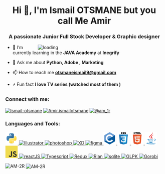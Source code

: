 <h1 align="center">Hi 👋, I'm Ismail OTSMANE but you call Me Amir</h1>
<h3 align="center">A passionate Junior Full Stock Developer & Graphic designer</h3>
<img align="right" alt="loading" width="400" src="https://user-images.githubusercontent.com/74831066/179352287-7773f6e8-40f6-4143-aa5f-3e12b8a897e6.gif">


- 🌱 I’m currently learning in the **JAVA Academy** at **Inegrify**

- 💬 Ask me about **Python, Adobe , Marketing**

- 📫 How to reach me **otsmaneismail9@gmail.com**

- ⚡ Fun fact **I love TV series (watched most of them )**

<h3 align="left">Connect with me:</h3>
<p align="left">
<a href="https://www.linkedin.com/in/ismail-otsmane-515980189/" target="blank"><img align="center" src="https://raw.githubusercontent.com/rahuldkjain/github-profile-readme-generator/master/src/images/icons/Social/linked-in-alt.svg" alt="Ismail-otsmane" height="30" width="40" /></a>
<a href="https://www.facebook.com/Amir.ismailotsmane/" target="blank"><img align="center" src="https://raw.githubusercontent.com/rahuldkjain/github-profile-readme-generator/master/src/images/icons/Social/facebook.svg" alt="Amir.ismailotsmane" height="30" width="40" /></a>
<a href="https://www.instagram.com/am_1r_/?hl=en" target="blank"><img align="center" src="https://raw.githubusercontent.com/rahuldkjain/github-profile-readme-generator/master/src/images/icons/Social/instagram.svg" alt="@am_1r" height="30" width="40" /></a>
</p>

<h3 align="left">Languages and Tools:</h3>
<p align="left">
<a href="https://www.python.org" target="_blank" rel="noreferrer"> <img src="https://raw.githubusercontent.com/devicons/devicon/master/icons/python/python-original.svg" alt="python" width="40" height="40"/> </a> 
	<a href="https://bit.ly/portfoli-Amir" target="_blank" rel="noreferrer"> <img src="https://upload.wikimedia.org/wikipedia/commons/thumb/f/fb/Adobe_Illustrator_CC_icon.svg/2101px-Adobe_Illustrator_CC_icon.svg.png" alt="Illustrator" width="40" height="40"/> </a>
	<a href="https://bit.ly/portfoli-Amir" target="_blank" rel="noreferrer"> <img src="https://upload.wikimedia.org/wikipedia/commons/thumb/a/af/Adobe_Photoshop_CC_icon.svg/2101px-Adobe_Photoshop_CC_icon.svg.png" alt="photoshop" width="40" height="40"/> </a>
	<a href="https://bit.ly/https://bit.ly/portfoli-Amir" target="_blank" rel="noreferrer"> <img src="https://upload.wikimedia.org/wikipedia/commons/thumb/c/c2/Adobe_XD_CC_icon.svg/1200px-Adobe_XD_CC_icon.svg.png" alt="XD" width="40" height="40"/> </a>
	 <a href="https://bit.ly/portfoli-Amir" target="_blank" rel="noreferrer"> <img src="https://www.vectorlogo.zone/logos/figma/figma-icon.svg" alt="figma" width="40" height="40"/> </a>
	<a href="https://www.cprogramming.com/" target="_blank" rel="noreferrer">
	 <img src="https://raw.githubusercontent.com/devicons/devicon/master/icons/c/c-original.svg" alt="c" width="40" height="40"/> </a> <a href="https://www.w3schools.com/css/" target="_blank" rel="noreferrer"> 
	 	<img src="https://raw.githubusercontent.com/devicons/devicon/master/icons/css3/css3-original-wordmark.svg" alt="css3" width="40" height="40"/> </a>
<a href="https://www.w3.org/html/" target="_blank" rel="noreferrer"> <img src="https://raw.githubusercontent.com/devicons/devicon/master/icons/html5/html5-original-wordmark.svg" alt="html5" width="40" height="40"/> </a>
 <a href="https://www.java.com" target="_blank" rel="noreferrer"> <img src="https://raw.githubusercontent.com/devicons/devicon/master/icons/java/java-original.svg" alt="java" width="40" height="40"/> </a>
  <a href="https://developer.mozilla.org/en-US/docs/Web/JavaScript" target="_blank" rel="noreferrer"> <img src="https://raw.githubusercontent.com/devicons/devicon/master/icons/javascript/javascript-original.svg" alt="javascript" width="40" height="40"/> </a>
  <a href="https://react.dev" target="_blank" rel="noreferrer"> <img src="https://upload.wikimedia.org/wikipedia/commons/thumb/a/a7/React-icon.svg/2300px-React-icon.svg.png" alt="reactJS" width="40" height="40"/> </a>
  <a href="https://www.typescriptlang.org" target="_blank" rel="noreferrer"> <img src="https://upload.wikimedia.org/wikipedia/commons/thumb/4/4c/Typescript_logo_2020.svg/1024px-Typescript_logo_2020.svg.png" alt="Typescript" width="40" height="40"/> </a>
  <a href="https://redux.js.org" target="_blank" rel="noreferrer"> <img src="https://e7.pngegg.com/pngimages/669/447/png-clipart-redux-react-javascript-freecodecamp-npm-others-miscellaneous-purple-thumbnail.png" alt="Redux" width="40" height="40"/> </a>
   <a href="https://www.datamentor.io/r-programming" target="_blank" rel="noreferrer"> <img src="https://www.vectorlogo.zone/logos/r-project/r-project-official.svg" alt="Rlan" width="40" height="40"/>  </a>
    <a href="https://www.sqlite.org/" target="_blank" rel="noreferrer"> <img src="https://www.vectorlogo.zone/logos/sqlite/sqlite-icon.svg" alt="sqlite" width="40" height="40"/> </a> 
 <a href="https://en.wikibooks.org/wiki/GLPK" target="_blank" rel="noreferrer"> <img src="https://winglpk.sourceforge.net/images/glpklogo100.png" alt="GLPK" width="40" height="40"/> </a> 
  <a href="https://www.gurobi.com/" target="_blank" rel="noreferrer"> <img src="https://avatars.githubusercontent.com/u/15114496?s=280&v=4" alt="Gorobi" width="40" height="40"/> </a> </p>

<p><img align="left" src="https://github-readme-stats.vercel.app/api/top-langs?username=AM-2R&show_icons=true&locale=en&layout=compact&theme=tokyonight" alt="AM-2R" /></p>

<p>&nbsp;<img align="center" src="https://github-readme-stats.vercel.app/api?username=AM-2R&show_icons=true&locale=en&theme=tokyonight" alt="AM-2R" /></p>
